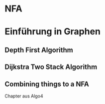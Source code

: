 # NFA

# Einführung in Graphen

## Depth First Algorithm

## Dijkstra Two Stack Algorithm

## Combining things to a NFA

Chapter aus Algo4
